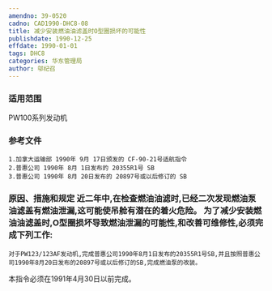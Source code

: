 ```yaml
---
amendno: 39-0520
cadno: CAD1990-DHC8-08
title: 减少安装燃油油滤盖时O型圈损坏的可能性
publishdate: 1990-12-25
effdate: 1990-01-01
tags: DHC8
categories: 华东管理局
author: 邬纪召
---
```


### 适用范围 
PW100系列发动机

<!--more-->
### 参考文件
    1.加拿大运输部 1990年 9月 17日颁发的 CF-90-21号适航指令
    2.普惠公司 1990年 8月 1日发布的 20355R1号 SB
    3.普惠公司 1990年 8月 20日发布的 20897号或以后修订的 SB 

### 原因、措施和规定     近二年中,在检查燃油油滤时,已经二次发现燃油泵油滤盖有燃油泄漏,这可能使吊舱有潜在的着火危险。     为了减少安装燃油油滤盖时,O型圈损坏导致燃油泄漏的可能性,和改善可维修性,必须完成下列工作: 
    对于PW123/123AF发动机,完成普惠公司1990年8月1日发布的20355R1号SB,并且按照普惠公司1990年8月20日发布的20897号或以后修订的SB,完成燃油泵的改装。 
本指令必须在1991年4月30日以前完成。
